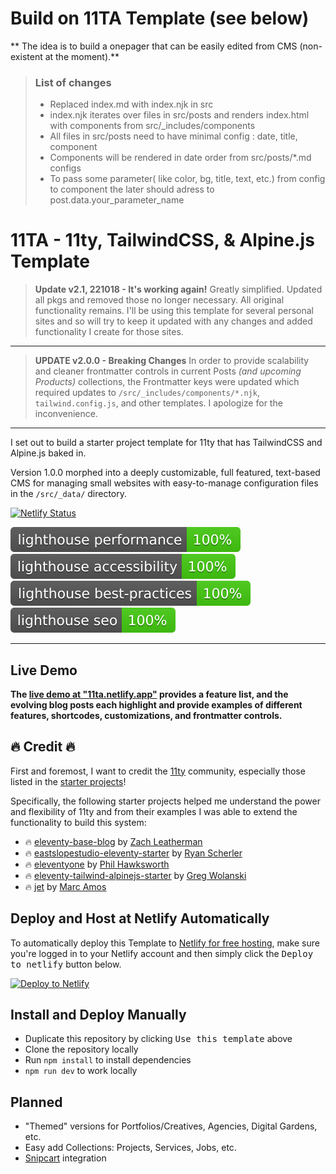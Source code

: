 # Build on 11TA Template (see below)

** The idea is to build a onepager that can be easily edited from CMS (non-existent at the moment).**

> ### List of changes
>
> - Replaced index.md with index.njk in src
> - index.njk iterates over files in src/posts and renders index.html with components from src/\_includes/components
> - All files in src/posts need to have minimal config : date, title, component
> - Components will be rendered in date order from src/posts/\*.md configs
> - To pass some parameter( like color, bg, title, text, etc.) from config to component the later should adress to post.data.your_parameter_name

# 11TA - 11ty, TailwindCSS, & Alpine.js Template

> **Update v2.1, 221018 - It's working again!**
> Greatly simplified. Updated all pkgs and removed those no longer necessary. All original functionality remains.
> I'll be using this template for several personal sites and so will try to keep it updated with any changes and added functionality I create for those sites.

---

> **UPDATE v2.0.0 - Breaking Changes**
> In order to provide scalability and cleaner frontmatter controls in current Posts _(and upcoming Products)_ collections, the Frontmatter keys were updated which required updates to `/src/_includes/components/*.njk`, `tailwind.config.js`, and other templates.
> I apologize for the inconvenience.

---

I set out to build a starter project template for 11ty that has TailwindCSS and Alpine.js baked in.

Version 1.0.0 morphed into a deeply customizable, full featured, text-based CMS for managing small websites with easy-to-manage configuration files in the `/src/_data/` directory.

[![Netlify Status](https://api.netlify.com/api/v1/badges/e6eb38e1-d081-46ea-a4f6-4d3d36ab7036/deploy-status)](https://app.netlify.com/sites/11ta/deploys)

![Lighthouse Performance](lighthouse/lighthouse_performance.svg) ![Lighthouse Accessibility](lighthouse/lighthouse_accessibility.svg) ![Lighthouse Best Practices](lighthouse/lighthouse_best-practices.svg) ![Lighthouse SEO](lighthouse/lighthouse_seo.svg)

---

## Live Demo

**The [live demo at "11ta.netlify.app"](https://11ta.netlify.app) provides a feature list, and the evolving blog posts each highlight and provide examples of different features, shortcodes, customizations, and frontmatter controls.**

## :fire: Credit :fire:

First and foremost, I want to credit the [11ty](https://11ty.dev) community, especially those listed in the [starter projects](https://www.11ty.dev/docs/starter/)!

Specifically, the following starter projects helped me understand the power and flexibility of 11ty and from their examples I was able to extend the functionality to build this system:

- :fire: [eleventy-base-blog](https://github.com/11ty/eleventy-base-blog) by [Zach Leatherman](https://twitter.com/zachleat)
- :fire: [eastslopestudio-eleventy-starter](https://github.com/eastslopestudio/eleventy-starter) by [Ryan Scherler](https://twitter.com/ryanscherler)
- :fire: [eleventyone](https://github.com/philhawksworth/eleventyone) by [Phil Hawksworth](https://twitter.com/philhawksworth)
- :fire: [eleventy-tailwind-alpinejs-starter](https://github.com/gregwolanski/eleventy-tailwindcss-alpinejs-starter) by [Greg Wolanski](https://gregwolanski.com/)
- :fire: [jet](https://github.com/marcamos/jet) by [Marc Amos](https://twitter.com/marcamos)

## Deploy and Host at Netlify Automatically

To automatically deploy this Template to [Netlify for free hosting](https://www.netlify.com/pricing/), make sure you're logged in to your Netlify account and then simply click the <kbd>Deploy to netlify</kbd> button below.

<a href="https://app.netlify.com/start/deploy?repository=https://github.com/11ta/11ta-template"><img src="https://www.netlify.com/img/deploy/button.svg" alt="Deploy to Netlify"></a>

## Install and Deploy Manually

- Duplicate this repository by clicking <kbd>Use this template</kbd> above
- Clone the repository locally
- Run `npm install` to install dependencies
- `npm run dev` to work locally

## Planned

- "Themed" versions for Portfolios/Creatives, Agencies, Digital Gardens, etc.
- Easy add Collections: Projects, Services, Jobs, etc.
- [Snipcart](https://snipcart.com/) integration
